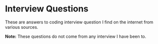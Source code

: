 # Interview Questions

These are answers to coding interview question I find on the internet from various sources.

**Note:** These questions do not come from any interview I have been to.
